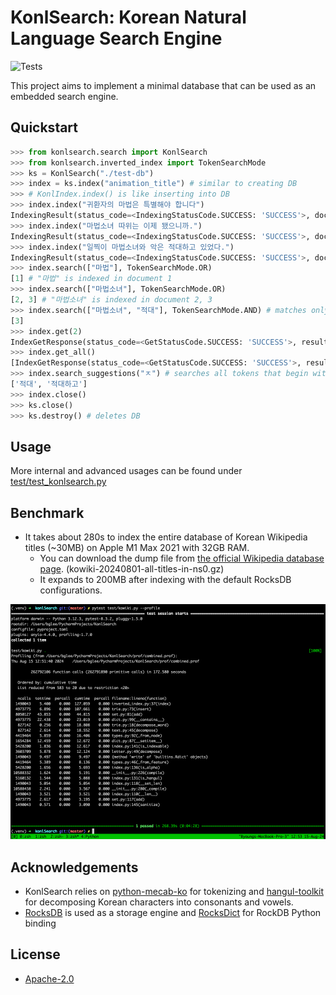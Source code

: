 # KonlSearch: Korean Natural Language Search Engine
![Tests](https://github.com/handrake/KonlSearch/actions/workflows/tests.yml/badge.svg?branch=master)

This project aims to implement a minimal database that can be used as an embedded search engine.

## Quickstart

```python
>>> from konlsearch.search import KonlSearch
>>> from konlsearch.inverted_index import TokenSearchMode
>>> ks = KonlSearch("./test-db")
>>> index = ks.index("animation_title") # similar to creating DB
>>> # KonlIndex.index() is like inserting into DB
>>> index.index("귀환자의 마법은 특별해야 합니다")
IndexingResult(status_code=<IndexingStatusCode.SUCCESS: 'SUCCESS'>, document_id=1)
>>> index.index("마법소녀 따위는 이제 됐으니까.")
IndexingResult(status_code=<IndexingStatusCode.SUCCESS: 'SUCCESS'>, document_id=2)
>>> index.index("일찍이 마법소녀와 악은 적대하고 있었다.")
IndexingResult(status_code=<IndexingStatusCode.SUCCESS: 'SUCCESS'>, document_id=3)
>>> index.search(["마법"], TokenSearchMode.OR)
[1] # "마법" is indexed in document 1
>>> index.search(["마법소녀"], TokenSearchMode.OR)
[2, 3] # "마법소녀" is indexed in document 2, 3
>>> index.search(["마법소녀", "적대"], TokenSearchMode.AND) # matches only documents that have both "마법소녀" and "적대"
[3]
>>> index.get(2)
IndexGetResponse(status_code=<GetStatusCode.SUCCESS: 'SUCCESS'>, result=IndexGetResult(id=2, document='마법소녀 따위는 이제 됐으니까.'))
>>> index.get_all()
[IndexGetResponse(status_code=<GetStatusCode.SUCCESS: 'SUCCESS'>, result=IndexGetResult(id=1, document='귀환자의 마법은 특별해야 합니다')), IndexGetResponse(status_code=<GetStatusCode.SUCCESS: 'SUCCESS'>, result=IndexGetResult(id=2, document='마법소녀 따위는 이제 됐으니까.')), IndexGetResponse(status_code=<GetStatusCode.SUCCESS: 'SUCCESS'>, result=IndexGetResult(id=3, document='일찍이 마법소녀와 악은 적대하고 있었다.'))]
>>> index.search_suggestions("ㅈ") # searches all tokens that begin with 'ㅈ', useful for autocomplete
['적대', '적대하고']
>>> index.close()
>>> ks.close()
>>> ks.destroy() # deletes DB
```

## Usage

More internal and advanced usages can be found under [test/test_konlsearch.py](test/test_konlsearch.py)


## Benchmark
- It takes about 280s to index the entire database of Korean Wikipedia titles (~30MB) on Apple M1 Max 2021 with 32GB RAM.
  - You can download the dump file from [the official Wikipedia database page](https://ko.wikipedia.org/wiki/%EC%9C%84%ED%82%A4%EB%B0%B1%EA%B3%BC:%EB%8D%B0%EC%9D%B4%ED%84%B0%EB%B2%A0%EC%9D%B4%EC%8A%A4_%EB%8B%A4%EC%9A%B4%EB%A1%9C%EB%93%9C). (kowiki-20240801-all-titles-in-ns0.gz)
  - It expands to 200MB after indexing with the default RocksDB configurations.

![Profile results](images/kowiki_profile.png)

## Acknowledgements

- KonlSearch relies on [python-mecab-ko](https://github.com/jonghwanhyeon/python-mecab-ko) for tokenizing and [hangul-toolkit](https://github.com/bluedisk/hangul-toolkit) for decomposing Korean characters into consonants and vowels.
- [RocksDB](https://github.com/facebook/rocksdb) is used as a storage engine and [RocksDict](https://github.com/Congyuwang/RocksDict) for RockDB Python binding

## License

- [Apache-2.0](LICENSE)
